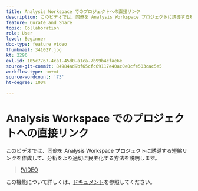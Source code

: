 ```yaml
---
title: Analysis Workspace でのプロジェクトへの直接リンク
description: このビデオでは、同僚を Analysis Workspace プロジェクトに誘導する短縮リンクを作成して、分析をより適切に民主化する方法を説明します。
feature: Curate and Share
topic: Collaboration
role: User
level: Beginner
doc-type: feature video
thumbnail: 341027.jpg
kt: 2296
exl-id: 105c7767-4ca1-45d0-a1ca-7b99b4cfae6e
source-git-commit: 84984ad9bf65cfc69117e40ac0e0cfe503cac5e5
workflow-type: tm+mt
source-wordcount: '73'
ht-degree: 100%

---
```


# Analysis Workspace でのプロジェクトへの直接リンク

このビデオでは、同僚を Analysis Workspace プロジェクトに誘導する短縮リンクを作成して、分析をより適切に民主化する方法を説明します。

>[!VIDEO](https://video.tv.adobe.com/v/3439083/?quality=12&learn=on&captions=jpn)

この機能について詳しくは、[ドキュメント](https://experienceleague.adobe.com/docs/analytics/analyze/analysis-workspace/curate-share/shareable-links.html?lang=ja)を参照してください。
